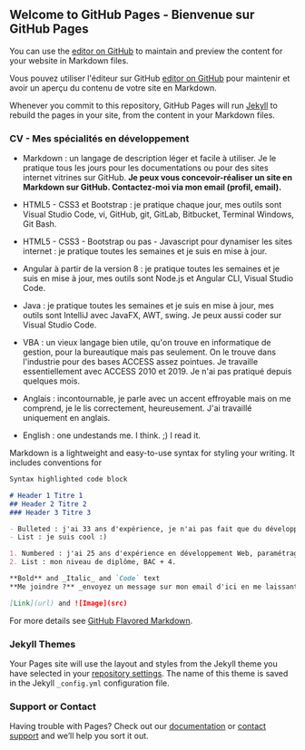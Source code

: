 ## Welcome to GitHub Pages - Bienvenue sur GitHub Pages

You can use the [editor on GitHub](https://github.com/vdval/CetoineVolante/edit/gh-pages/index.md) to maintain and preview the content for your website in Markdown files.

Vous pouvez utiliser l'éditeur sur GitHub [editor on GitHub](https://github.com/vdval/CetoineVolante/edit/gh-pages/index.md) pour maintenir et avoir un aperçu du contenu de votre site en Markdown.

Whenever you commit to this repository, GitHub Pages will run [Jekyll](https://jekyllrb.com/) to rebuild the pages in your site, from the content in your Markdown files.


### CV - Mes spécialités en développement


- Markdown : un langage de description léger et facile à utiliser. Je le pratique tous les jours pour les documentations ou pour des sites internet vitrines sur GitHub. **Je peux vous concevoir-réaliser un site en Markdown sur GitHub. Contactez-moi via mon email (profil, email).**

- HTML5 - CSS3 et Bootstrap : je pratique chaque jour, mes outils sont Visual Studio Code, vi, GitHub, git, GitLab, Bitbucket, Terminal Windows, Git Bash.

- HTML5 - CSS3 - Bootstrap ou pas - Javascript pour dynamiser les sites internet : je pratique toutes les semaines et je suis en mise à jour.

- Angular à partir de la version 8 : je pratique toutes les semaines et je suis en mise à jour, mes outils sont Node.js et Angular CLI, Visual Studio Code.

- Java : je pratique toutes les semaines et je suis en mise à jour, mes outils sont IntelliJ avec JavaFX, AWT, swing. Je peux aussi coder sur Visual Studio Code.

- VBA : un vieux langage bien utile, qu'on trouve en informatique de gestion, pour la bureautique mais pas seulement. On le trouve dans l'industrie pour des bases ACCESS assez pointues. Je travaille essentiellement avec ACCESS 2010 et 2019. Je n'ai pas pratiqué depuis quelques mois.


- Anglais : incontournable, je parle avec un accent effroyable mais on me comprend, je le lis correctement, heureusement. J'ai travaillé uniquement en anglais.
- English : one undestands me. I think. ;) I read it.

Markdown is a lightweight and easy-to-use syntax for styling your writing. It includes conventions for

```markdown
Syntax highlighted code block

# Header 1 Titre 1
## Header 2 Titre 2
### Header 3 Titre 3

- Bulleted : j'ai 33 ans d'expérience, je n'ai pas fait que du développement en continu mais j'y reviens toujours.
- List : je suis cool :)

1. Numbered : j'ai 25 ans d'expérience en développement Web, paramétrage CMS et autres sur le net. Ce que je préfère ? La technique.
2. List : mon niveau de diplôme, BAC + 4. 

**Bold** and _Italic_ and `Code` text
**Me joindre ?** _envoyez un message sur mon email d'ici en me laissant vos coordonnées_ `Je vous recontacterai, n'oubliez pas de me laisser votre Email`

[Link](url) and ![Image](src)
```

For more details see [GitHub Flavored Markdown](https://guides.github.com/features/mastering-markdown/).

### Jekyll Themes

Your Pages site will use the layout and styles from the Jekyll theme you have selected in your [repository settings](https://github.com/vdval/CetoineVolante/settings). The name of this theme is saved in the Jekyll `_config.yml` configuration file.

### Support or Contact

Having trouble with Pages? Check out our [documentation](https://docs.github.com/categories/github-pages-basics/) or [contact support](https://support.github.com/contact) and we’ll help you sort it out.
